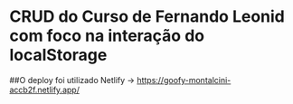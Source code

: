 # CRUD do Curso de Fernando Leonid com foco na interação do localStorage

##O deploy foi utilizado Netlify -> https://goofy-montalcini-accb2f.netlify.app/
